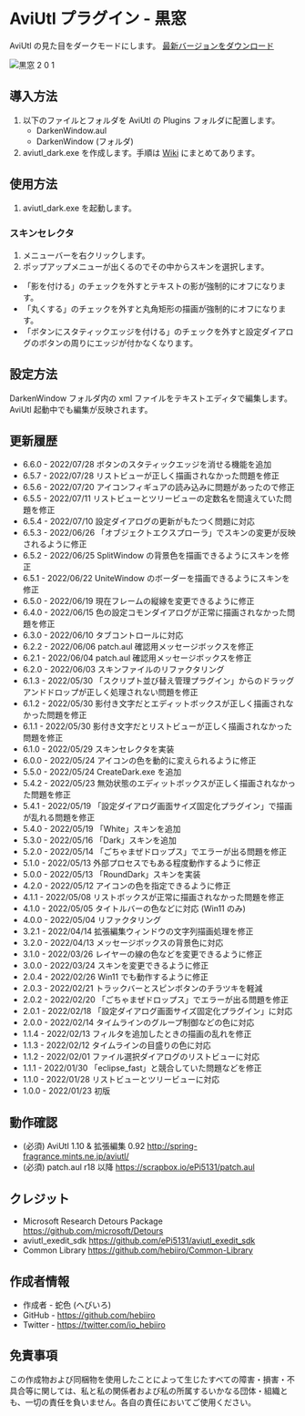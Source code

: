 # AviUtl プラグイン - 黒窓

AviUtl の見た目をダークモードにします。
[最新バージョンをダウンロード](../../releases/latest/)

![黒窓 2 0 1](https://user-images.githubusercontent.com/96464759/154665614-90c6a2fb-d9d3-42b5-bcd0-292497c8b5d9.png)

## 導入方法

1. 以下のファイルとフォルダを AviUtl の Plugins フォルダに配置します。
	* DarkenWindow.aul
	* DarkenWindow (フォルダ)
2. aviutl_dark.exe を作成します。手順は [Wiki](https://github.com/hebiiro/AviUtl-Plugin-DarkenWindow/wiki/aviutl_dark.exe-%E3%81%AE%E4%BD%9C%E6%88%90%E6%96%B9%E6%B3%95) にまとめてあります。

## 使用方法

1. aviutl_dark.exe を起動します。

### スキンセレクタ

1. メニューバーを右クリックします。
2. ポップアップメニューが出くるのでその中からスキンを選択します。
* 「影を付ける」のチェックを外すとテキストの影が強制的にオフになります。
* 「丸くする」のチェックを外すと丸角矩形の描画が強制的にオフになります。
* 「ボタンにスタティックエッジを付ける」のチェックを外すと設定ダイアログのボタンの周りにエッジが付かなくなります。

## 設定方法

DarkenWindow フォルダ内の xml ファイルをテキストエディタで編集します。AviUtl 起動中でも編集が反映されます。

## 更新履歴

* 6.6.0 - 2022/07/28 ボタンのスタティックエッジを消せる機能を追加
* 6.5.7 - 2022/07/28 リストビューが正しく描画されなかった問題を修正
* 6.5.6 - 2022/07/20 アイコンフィギュアの読み込みに問題があったので修正
* 6.5.5 - 2022/07/11 リストビューとツリービューの定数名を間違えていた問題を修正
* 6.5.4 - 2022/07/10 設定ダイアログの更新がもたつく問題に対応
* 6.5.3 - 2022/06/26 「オブジェクトエクスプローラ」でスキンの変更が反映されるように修正
* 6.5.2 - 2022/06/25 SplitWindow の背景色を描画できるようにスキンを修正
* 6.5.1 - 2022/06/22 UniteWindow のボーダーを描画できるようにスキンを修正
* 6.5.0 - 2022/06/19 現在フレームの縦線を変更できるように修正
* 6.4.0 - 2022/06/15 色の設定コモンダイアログが正常に描画されなかった問題を修正
* 6.3.0 - 2022/06/10 タブコントロールに対応
* 6.2.2 - 2022/06/06 patch.aul 確認用メッセージボックスを修正
* 6.2.1 - 2022/06/04 patch.aul 確認用メッセージボックスを修正
* 6.2.0 - 2022/06/03 スキンファイルのリファクタリング
* 6.1.3 - 2022/05/30 「スクリプト並び替え管理プラグイン」からのドラッグアンドドロップが正しく処理されない問題を修正
* 6.1.2 - 2022/05/30 影付き文字だとエディットボックスが正しく描画されなかった問題を修正
* 6.1.1 - 2022/05/30 影付き文字だとリストビューが正しく描画されなかった問題を修正
* 6.1.0 - 2022/05/29 スキンセレクタを実装
* 6.0.0 - 2022/05/24 アイコンの色を動的に変えられるように修正
* 5.5.0 - 2022/05/24 CreateDark.exe を追加
* 5.4.2 - 2022/05/23 無効状態のエディットボックスが正しく描画されなかった問題を修正
* 5.4.1 - 2022/05/19 「設定ダイアログ画面サイズ固定化プラグイン」で描画が乱れる問題を修正
* 5.4.0 - 2022/05/19 「White」スキンを追加
* 5.3.0 - 2022/05/16 「Dark」スキンを追加
* 5.2.0 - 2022/05/14 「ごちゃまぜドロップス」でエラーが出る問題を修正
* 5.1.0 - 2022/05/13 外部プロセスでもある程度動作するように修正
* 5.0.0 - 2022/05/13 「RoundDark」スキンを実装
* 4.2.0 - 2022/05/12 アイコンの色を指定できるように修正
* 4.1.1 - 2022/05/08 リストボックスが正常に描画されなかった問題を修正
* 4.1.0 - 2022/05/05 タイトルバーの色などに対応 (Win11 のみ)
* 4.0.0 - 2022/05/04 リファクタリング
* 3.2.1 - 2022/04/14 拡張編集ウィンドウの文字列描画処理を修正
* 3.2.0 - 2022/04/13 メッセージボックスの背景色に対応
* 3.1.0 - 2022/03/26 レイヤーの線の色などを変更できるように修正
* 3.0.0 - 2022/03/24 スキンを変更できるように修正
* 2.0.4 - 2022/02/26 Win11 でも動作するように修正
* 2.0.3 - 2022/02/21 トラックバーとスピンボタンのチラツキを軽減
* 2.0.2 - 2022/02/20 「ごちゃまぜドロップス」でエラーが出る問題を修正
* 2.0.1 - 2022/02/18 「設定ダイアログ画面サイズ固定化プラグイン」に対応
* 2.0.0 - 2022/02/14 タイムラインのグループ制御などの色に対応
* 1.1.4 - 2022/02/13 フィルタを追加したときの描画の乱れを修正
* 1.1.3 - 2022/02/12 タイムラインの目盛りの色に対応
* 1.1.2 - 2022/02/01 ファイル選択ダイアログのリストビューに対応
* 1.1.1 - 2022/01/30 「eclipse_fast」と競合していた問題などを修正
* 1.1.0 - 2022/01/28 リストビューとツリービューに対応
* 1.0.0 - 2022/01/23 初版

## 動作確認

* (必須) AviUtl 1.10 & 拡張編集 0.92 http://spring-fragrance.mints.ne.jp/aviutl/
* (必須) patch.aul r18 以降 https://scrapbox.io/ePi5131/patch.aul

## クレジット

* Microsoft Research Detours Package https://github.com/microsoft/Detours
* aviutl_exedit_sdk https://github.com/ePi5131/aviutl_exedit_sdk
* Common Library https://github.com/hebiiro/Common-Library

## 作成者情報
 
* 作成者 - 蛇色 (へびいろ)
* GitHub - https://github.com/hebiiro
* Twitter - https://twitter.com/io_hebiiro

## 免責事項

この作成物および同梱物を使用したことによって生じたすべての障害・損害・不具合等に関しては、私と私の関係者および私の所属するいかなる団体・組織とも、一切の責任を負いません。各自の責任においてご使用ください。
